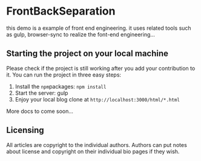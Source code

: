 # FrontBackSeparation
this demo is a example of front end engineering. it uses related tools such as gulp, browser-sync to realize the font-end engineering...
## Starting the project on your local machine

Please check if the project is still working after you add your contribution to it. You can run the project in three easy steps:

1. Install the `npm`packages: `npm install`
2. Start the server: gulp
3. Enjoy your local blog clone at `http://localhost:3000/html/*.html`

More docs to come soon...

## Licensing

All articles are copyright to the individual authors.  Authors can put notes about license and copyright on their individual bio pages if they wish.
